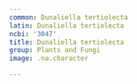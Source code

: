 ```yaml
---
common: Dunaliella tertiolecta
latin: Dunaliella tertiolecta
ncbi: '3047'
title: Dunaliella tertiolecta
group: Plants and Fungi
image: .na.character

---
```

